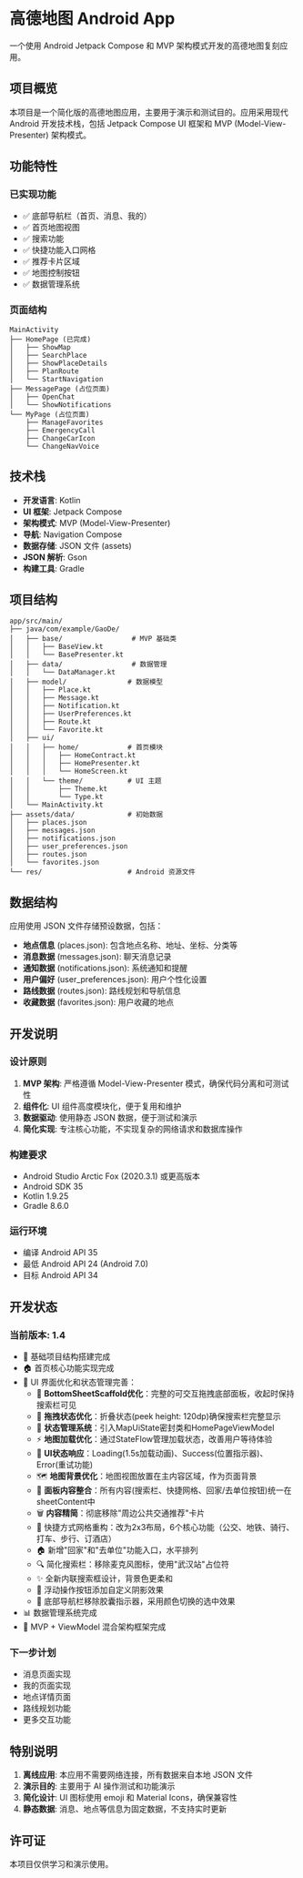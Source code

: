 # 高德地图 Android App

一个使用 Android Jetpack Compose 和 MVP 架构模式开发的高德地图复刻应用。

## 项目概览

本项目是一个简化版的高德地图应用，主要用于演示和测试目的。应用采用现代 Android 开发技术栈，包括 Jetpack Compose UI 框架和 MVP (Model-View-Presenter) 架构模式。

## 功能特性

### 已实现功能
- ✅ 底部导航栏（首页、消息、我的）
- ✅ 首页地图视图
- ✅ 搜索功能
- ✅ 快捷功能入口网格
- ✅ 推荐卡片区域
- ✅ 地图控制按钮
- ✅ 数据管理系统

### 页面结构
```
MainActivity
├── HomePage (已完成)
│   ├── ShowMap
│   ├── SearchPlace  
│   ├── ShowPlaceDetails
│   ├── PlanRoute
│   └── StartNavigation
├── MessagePage (占位页面)
│   ├── OpenChat
│   └── ShowNotifications
└── MyPage (占位页面)
    ├── ManageFavorites
    ├── EmergencyCall
    ├── ChangeCarIcon
    └── ChangeNavVoice
```

## 技术栈

- **开发语言**: Kotlin
- **UI 框架**: Jetpack Compose
- **架构模式**: MVP (Model-View-Presenter)
- **导航**: Navigation Compose
- **数据存储**: JSON 文件 (assets)
- **JSON 解析**: Gson
- **构建工具**: Gradle

## 项目结构

```
app/src/main/
├── java/com/example/GaoDe/
│   ├── base/                 # MVP 基础类
│   │   ├── BaseView.kt
│   │   └── BasePresenter.kt
│   ├── data/                 # 数据管理
│   │   └── DataManager.kt
│   ├── model/               # 数据模型
│   │   ├── Place.kt
│   │   ├── Message.kt
│   │   ├── Notification.kt
│   │   ├── UserPreferences.kt
│   │   ├── Route.kt
│   │   └── Favorite.kt
│   ├── ui/
│   │   ├── home/            # 首页模块
│   │   │   ├── HomeContract.kt
│   │   │   ├── HomePresenter.kt
│   │   │   └── HomeScreen.kt
│   │   └── theme/           # UI 主题
│   │       ├── Theme.kt
│   │       └── Type.kt
│   └── MainActivity.kt
├── assets/data/             # 初始数据
│   ├── places.json
│   ├── messages.json
│   ├── notifications.json
│   ├── user_preferences.json
│   ├── routes.json
│   └── favorites.json
└── res/                     # Android 资源文件
```

## 数据结构

应用使用 JSON 文件存储预设数据，包括：

- **地点信息** (places.json): 包含地点名称、地址、坐标、分类等
- **消息数据** (messages.json): 聊天消息记录
- **通知数据** (notifications.json): 系统通知和提醒
- **用户偏好** (user_preferences.json): 用户个性化设置
- **路线数据** (routes.json): 路线规划和导航信息
- **收藏数据** (favorites.json): 用户收藏的地点

## 开发说明

### 设计原则
1. **MVP 架构**: 严格遵循 Model-View-Presenter 模式，确保代码分离和可测试性
2. **组件化**: UI 组件高度模块化，便于复用和维护
3. **数据驱动**: 使用静态 JSON 数据，便于测试和演示
4. **简化实现**: 专注核心功能，不实现复杂的网络请求和数据库操作

### 构建要求
- Android Studio Arctic Fox (2020.3.1) 或更高版本
- Android SDK 35
- Kotlin 1.9.25
- Gradle 8.6.0

### 运行环境
- 编译 Android API 35
- 最低 Android API 24 (Android 7.0)
- 目标 Android API 34

## 开发状态

### 当前版本: 1.4
- 📱 基础项目结构搭建完成
- 🏠 首页核心功能实现完成
- 🎨 UI 界面优化和状态管理完善：
  - 🎪 **BottomSheetScaffold优化**：完整的可交互拖拽底部面板，收起时保持搜索栏可见
  - 📏 **拖拽状态优化**：折叠状态(peek height: 120dp)确保搜索栏完整显示
  - 🔄 **状态管理系统**：引入MapUiState密封类和HomePageViewModel
  - ⚡ **地图加载优化**：通过StateFlow管理加载状态，改善用户等待体验
  - 🎯 **UI状态响应**：Loading(1.5s加载动画)、Success(位置指示器)、Error(重试功能)
  - 🗺️ **地图背景优化**：地图视图放置在主内容区域，作为页面背景
  - 📄 **面板内容整合**：所有内容(搜索栏、快捷网格、回家/去单位按钮)统一在sheetContent中
  - 🗑️ **内容精简**：彻底移除"周边公共交通推荐"卡片
  - 🎯 快捷方式网格重构：改为2x3布局，6个核心功能（公交、地铁、骑行、打车、步行、订酒店）
  - 🏠 新增"回家"和"去单位"功能入口，水平排列
  - 🔍 简化搜索栏：移除麦克风图标，使用"武汉站"占位符
  - ✨ 全新内联搜索框设计，背景色更柔和
  - 🎯 浮动操作按钮添加自定义阴影效果
  - 🧭 底部导航栏移除胶囊指示器，采用颜色切换的选中效果
- 📊 数据管理系统完成
- 🔧 MVP + ViewModel 混合架构框架完成

### 下一步计划
- 消息页面实现
- 我的页面实现
- 地点详情页面
- 路线规划功能
- 更多交互功能

## 特别说明

1. **离线应用**: 本应用不需要网络连接，所有数据来自本地 JSON 文件
2. **演示目的**: 主要用于 AI 操作测试和功能演示
3. **简化设计**: UI 图标使用 emoji 和 Material Icons，确保兼容性
4. **静态数据**: 消息、地点等信息为固定数据，不支持实时更新

## 许可证

本项目仅供学习和演示使用。